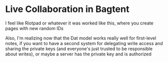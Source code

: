 # Live Collaboration in Bagtent

I feel like Riotpad or whatever it was worked like this, where you create pages with new random IDs

Also, I'm realizing now that the Dat model works really well for first-level notes, if you want to have a second system for delegating write access and sharing the private keys (and everyone's just trusted to be responsible about writes), or maybe a server has the private key and is authorized
